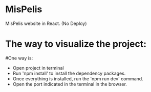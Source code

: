 # MisPelis

MisPelis website in React. (No Deploy)

# The way to visualize the project:

#One way is:
- Open project in terminal
- Run 'npm install' to install the dependency packages.
- Once everything is installed, run the 'npm run dev' command.
- Open the port indicated in the terminal in the browser.
